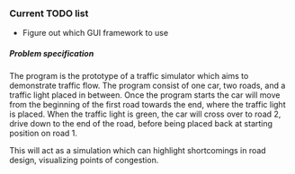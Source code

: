 ### Current TODO list
* Figure out which GUI framework to use


##### Problem specification

The program is the prototype of a traffic simulator which aims to demonstrate traffic flow. The program consist of one 
car, two roads, and a traffic light placed in between. Once the program starts the car will move from the beginning 
of the first road towards the end, where the traffic light is placed. When the traffic light is green, the car will
cross over to road 2, drive down to the end of the road, before being placed back at starting position on road 1. 

This will act as a simulation which can highlight shortcomings in road design, visualizing points of congestion.


